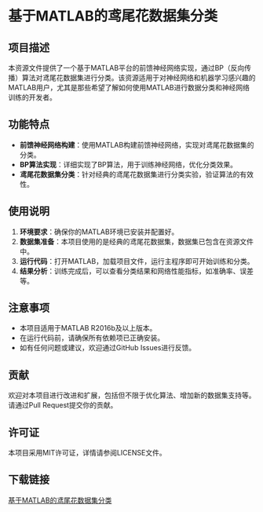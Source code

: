 # 基于MATLAB的鸢尾花数据集分类

## 项目描述

本资源文件提供了一个基于MATLAB平台的前馈神经网络实现，通过BP（反向传播）算法对鸢尾花数据集进行分类。该资源适用于对神经网络和机器学习感兴趣的MATLAB用户，尤其是那些希望了解如何使用MATLAB进行数据分类和神经网络训练的开发者。

## 功能特点

- **前馈神经网络构建**：使用MATLAB构建前馈神经网络，实现对鸢尾花数据集的分类。
- **BP算法实现**：详细实现了BP算法，用于训练神经网络，优化分类效果。
- **鸢尾花数据集分类**：针对经典的鸢尾花数据集进行分类实验，验证算法的有效性。

## 使用说明

1. **环境要求**：确保你的MATLAB环境已安装并配置好。
2. **数据集准备**：本项目使用的是经典的鸢尾花数据集，数据集已包含在资源文件中。
3. **运行代码**：打开MATLAB，加载项目文件，运行主程序即可开始训练和分类。
4. **结果分析**：训练完成后，可以查看分类结果和网络性能指标，如准确率、误差等。

## 注意事项

- 本项目适用于MATLAB R2016b及以上版本。
- 在运行代码前，请确保所有依赖项已正确安装。
- 如有任何问题或建议，欢迎通过GitHub Issues进行反馈。

## 贡献

欢迎对本项目进行改进和扩展，包括但不限于优化算法、增加新的数据集支持等。请通过Pull Request提交你的贡献。

## 许可证

本项目采用MIT许可证，详情请参阅LICENSE文件。

## 下载链接

[基于MATLAB的鸢尾花数据集分类](https://pan.quark.cn/s/1ee621354e54)